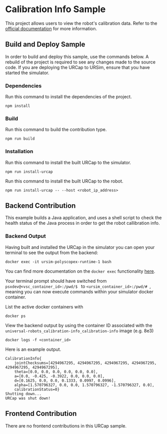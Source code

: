 # Calibration Info Sample

This project allows users to view the robot's calibration data.
Refer to the [official documentation](https://docs.universal-robots.com/) for more information.

## Build and Deploy Sample

In order to build and deploy this sample, use the commands below. A rebuild of the project is required to see any changes made to the source code.  If you are deploying the URCap to URSim, ensure that you have started the simulator.

### Dependencies

Run this command to install the dependencies of the project.

```shell
npm install
```

### Build

Run this command to build the contribution type.

```shell
npm run build
```

### Installation

Run this command to install the built URCap to the simulator.

```shell
npm run install-urcap
```

Run this command to install the built URCap to the robot.

```shell
npm run install-urcap -- --host <robot_ip_address>
````

## Backend Contribution

This example builds a Java application, and uses a shell script to check the health status of the Java process in order to get the robot callibration info. 

### Backend Output

Having built and installed the URCap in the simulator you can open your terminal to see the output from the backend:

```shell
docker exec -it ursim-polyscopex-runtime-1 bash
```

You can find more documentation on the `docker exec` functionality [here](https://docs.docker.com/reference/cli/docker/container/exec/).

Your terminal prompt should have switched from `psxdev@<vsc_container_id>:/pwd/$ ` to `<ursim_container_id>:/pwd/# `, meaning you can now execute commands within your simulator docker container.

List the active docker containers with

```shell
docker ps
```

View the backend output by using the container ID associated with the `universal-robots_calibration-info_calibration-info` image (e.g. 8e3)

```shell
docker logs -f <container_id>
```

Here is an example output.

```shell
CalibrationInfo{
    jointChecksums=[4294967295, 4294967295, 4294967295, 4294967295, 4294967295, 4294967295],
    theta=[0.0, 0.0, 0.0, 0.0, 0.0, 0.0],
    a=[0.0, -0.425, -0.3922, 0.0, 0.0, 0.0],
    d=[0.1625, 0.0, 0.0, 0.1333, 0.0997, 0.0996],
    alpha=[1.570796327, 0.0, 0.0, 1.570796327, -1.570796327, 0.0],
    calibrationStatus=0}
Shutting down...
URCap was shut down!
```

## Frontend Contribution

There are no frontend contributions in this URCap sample.

